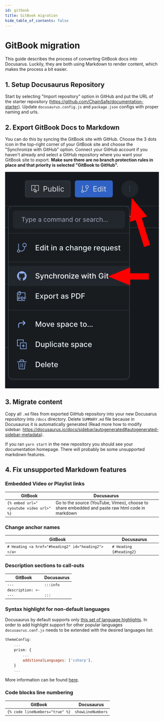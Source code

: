 ```yaml
---
id: gitbook
title: GitBook migration
hide_table_of_contents: false
---
```


# GitBook migration

This guide describes the process of converting GitBook docs into Docusarus.
Luckily, they are both using Markdown to render content, which makes the process a bit easier.


## 1. Setup Docusaurus Repository

Start by selecting "Import repository" option in GitHub and put the URL of the starter repository (https://github.com/ChainSafe/documentation-starter). Update `docusaurus.config.js` and `package.json` configs with proper naming and urls. 

## 2. Export GitBook Docs to Markdown

You can do this by syncing the GitBook site with GitHub.
Choose the 3 dots icon in the top-right corner of your GitBook site and choose the "Synchronize with GitHub" option.
Connect your GitHub account if you haven't already and select a GitHub repository where you want your GitBook site to export. **Make sure there are no branch protection rules in place and that priority is selected "GitBook to GitHub".**

![./assets/sync-with-github.png](./assets/sync-with-github.png)

## 3. Migrate content

Copy all `.md` files from exported GitHub repository into your new Docusarus repository into `/docs` directory.
Delete `SUMMARY.md` file because in Docusaurus it is automatically generated (Read more how to modify sidebar: https://docusaurus.io/docs/sidebar/autogenerated#autogenerated-sidebar-metadata).

If you ran `yarn start` in the new repository you should see your documentation homepage. There will probably be some unsupported markdown features.

## 4. Fix unsupported Markdown features

### Embedded Video or Playlist links

| GitBook | Docusaurus |
| --- | --- |
| `{% embed url="<youtube video url>" %}` |  Go to the source (YouTube, Vimeo), choose to share embedded and paste raw html code in markdown |

### Change anchor names

| GitBook | Docusaurus |
| --- | --- |
| `# Heading <a href="#heading2" id="heading2"></a>` |  `# Heading {#heading2}` |

### Description sections to call-outs

| GitBook | Docusaurus |
| --- | --- |
| <code>---<br/>description: >-<br/>---</code> |  <code>:::info<br/><br/>:::</code> |

### Syntax highlight for non-default languages

Docusaurus by default supports only [this set of language highlights](https://github.com/FormidableLabs/prism-react-renderer/blob/master/src/vendor/prism/includeLangs.js). In order to add highlight support for other popular languages `docusaurus.conf.js` needs to be extended with the desired languages list:

```js
themeConfig:
    ...
    prism: {
        ...
        additionalLanguages: ['csharp'],
    }
    ...
```

More information can be found [here](https://docusaurus.io/docs/markdown-features/code-blocks#supported-languages).
### Code blocks line numbering

| GitBook | Docusaurus |
| --- | --- |
| <code>\{\% code lineNumbers="true" \%\}</code> |  <code>showLineNumbers</code> |
